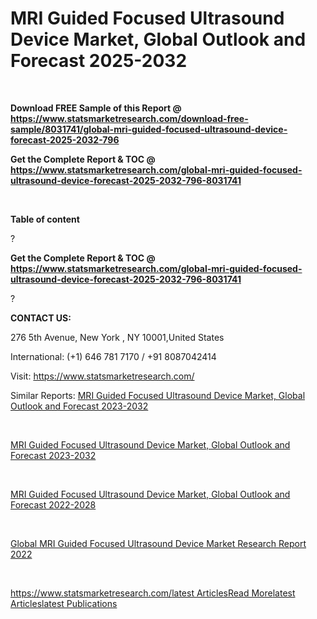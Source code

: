 <h1>MRI Guided Focused Ultrasound Device Market, Global Outlook and Forecast 2025-2032</h1><br/><p><strong>Download FREE Sample of this Report @ <a href="https://www.statsmarketresearch.com/download-free-sample/8031741/global-mri-guided-focused-ultrasound-device-forecast-2025-2032-796">https://www.statsmarketresearch.com/download-free-sample/8031741/global-mri-guided-focused-ultrasound-device-forecast-2025-2032-796</a></strong></p>
 
 
 
 <div><b>Get the Complete Report & TOC @ <a href="https://www.statsmarketresearch.com/global-mri-guided-focused-ultrasound-device-forecast-2025-2032-796-8031741">https://www.statsmarketresearch.com/global-mri-guided-focused-ultrasound-device-forecast-2025-2032-796-8031741</a></b></div>
 
 
 
 <p><br />
 
 <b>Table of content</b></p>
 
 
 
 <p>? </p>
 
 
 
 <div><b>Get the Complete Report & TOC @ <a href="https://www.statsmarketresearch.com/global-mri-guided-focused-ultrasound-device-forecast-2025-2032-796-8031741">https://www.statsmarketresearch.com/global-mri-guided-focused-ultrasound-device-forecast-2025-2032-796-8031741</a></b></div>
 
 
 
 <p>? </p>
 
 
 
 <p><b>CONTACT US:</b><br />
 
 276 5th Avenue, New York , NY 10001,United States<br />
 
 International: (+1) 646 781 7170 / +91 8087042414<br />
 
 Visit: <a href="https://www.statsmarketresearch.com/">https://www.statsmarketresearch.com/</a><br />
 
 Similar Reports: <a href="https://www.statsmarketresearch.com/global-mri-guided-focused-ultrasound-device-forecast-2025-2032-796-8031741">MRI Guided Focused Ultrasound Device Market, Global Outlook and Forecast 2023-2032</a><br />
 
 <br />
 
 <a href="https://www.statsmarketresearch.com/global-mri-guided-focused-ultrasound-device-forecast-2025-2032-796-8031741">MRI Guided Focused Ultrasound Device Market, Global Outlook and Forecast 2023-2032</a><br />
 
 <br />
 
 <a href="https://www.statsmarketresearch.com/global-mri-guided-focused-ultrasound-device-forecast-2025-2032-796-8031741">MRI Guided Focused Ultrasound Device Market, Global Outlook and Forecast 2022-2028</a><br />
 
 <br />
 
 <a href="https://www.statsmarketresearch.com/global-mri-guided-focused-ultrasound-device-forecast-2025-2032-796-8031741">Global MRI Guided Focused Ultrasound Device Market Research Report 2022</a><br />
 
 <br />
 
 <a href="https://gyeongbokgung.com">https://www.statsmarketresearch.com/</a><a href="https://hallyeomaritime.com">latest Articles</a><a href="https://jingwansa.com">Read More</a><a href="https://nguoiviet.jp/">latest Articles</a><a href="https://www.intelmarketresearch.com/">latest Publications</a></p>